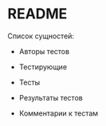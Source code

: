 # README

Список сущностей:

* Авторы тестов

* Тестирующие

* Тесты

* Результаты тестов

* Комментарии к тестам
